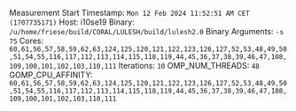 Measurement Start Timestamp: `Mon 12 Feb 2024 11:52:51 AM CET (1707735171)`
Host: i10se19
Binary: `/u/home/friese/build/CORAL/LULESH/build/lulesh2.0`
Binary Arguments: `-s 75`
Cores: `60,61,56,57,58,59,62,63,124,125,120,121,122,123,126,127,52,53,48,49,50,51,54,55,116,117,112,113,114,115,118,119,44,45,36,37,38,39,46,47,108,109,100,101,102,103,110,111`
Iterations: `10`
OMP_NUM_THREADS: `48`
GOMP_CPU_AFFINITY: `60,61,56,57,58,59,62,63,124,125,120,121,122,123,126,127,52,53,48,49,50,51,54,55,116,117,112,113,114,115,118,119,44,45,36,37,38,39,46,47,108,109,100,101,102,103,110,111`
